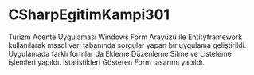 # CSharpEgitimKampi301
Turizm Acente Uygulaması
Windows Form Arayüzü ile Entityframework kullanılarak mssql veri tabanında sorgular yapan bir uygulama geliştirildi.
Uygulamada farklı formlar da Ekleme Düzenleme Silme ve Listeleme işlemleri yapıldı.
İstatistikleri Gösteren Form tasarımı yapıldı.
